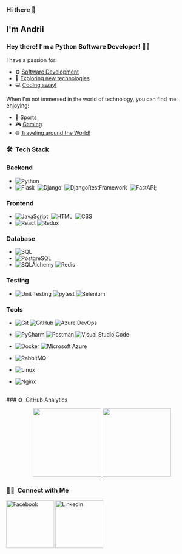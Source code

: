 ### Hi there 👋

##  I'm Andrii 

### Hey there! I'm a Python Software Developer! 👨‍💻

I have a passion for:
- ⚙️ [Software Development](https://img.shields.io/badge/-Software%20Development-222222?style=flat&logo=python)
- 🚀 [Exploring new technologies](https://img.shields.io/badge/-Exploring%20new%20technologies-222222?style=flat&logo=technology)
- 💻 [Coding away!](https://img.shields.io/badge/-Coding%20away-222222?style=flat&logo=code)

When I'm not immersed in the world of technology, you can find me enjoying:
- 🏐 [Sports](https://img.shields.io/badge/-Sports-222222?style=flat&logo=sports)
- 🎮 [Gaming](https://img.shields.io/badge/-Gaming-222222?style=flat&logo=game-boy)
- 🌐 [Traveling around the World!](https://img.shields.io/badge/-Traveling%20around%20the%20World-222222?style=flat&logo=world)


### 🛠 &nbsp;Tech Stack

### Backend
- ![Python](https://img.shields.io/badge/-Python-222222?style=flat&logo=python)
- ![Flask](https://img.shields.io/badge/-Flask-222222?style=flat&logo=flask)&nbsp; ![Django](https://img.shields.io/badge/-Django-222222?style=flat&logo=django&logoColor=0b593c)&nbsp;
![DjangoRestFramework](https://img.shields.io/badge/-DjangoRestFramework-222222?style=flat&logo=django&logoColor=0b593c)&nbsp;
  ![FastAPI](https://img.shields.io/badge/-FastAPI-222222?style=flat&logo=fastapi&logoColor=0c6b47);


### Frontend
- ![JavaScript](https://img.shields.io/badge/-JavaScript-222222?style=flat&logo=javascript)&nbsp;
  ![HTML](https://img.shields.io/badge/-HTML-222222?style=flat&logo=HTML5)&nbsp;
  ![CSS](https://img.shields.io/badge/-CSS-222222?style=flat&logo=CSS3&logoColor=1572B6)&nbsp;
- ![React](https://img.shields.io/badge/-React-222222?style=flat&logo=react)
  ![Redux](https://img.shields.io/badge/-Redux-222222?style=flat&logo=redux)


### Database
- ![SQL](https://img.shields.io/badge/-SQL-222222?style=flat&logo=sql)
- ![PostgreSQL](https://img.shields.io/badge/-PostgreSQL-222222?style=flat&logo=postgresql)
- ![SQLAlchemy](https://img.shields.io/badge/-SQLAlchemy-222222?style=flat&logo=sqlalchemy)
  ![Redis](https://img.shields.io/badge/-Redis-222222?style=flat&logo=redis)


### Testing
- ![Unit Testing](https://img.shields.io/badge/-Unit%20Testing-222222?style=flat&logo=unittest&logoColor=32CD32)
  ![pytest](https://img.shields.io/badge/-pytest-222222?style=flat&logo=pytest)
  ![Selenium](https://img.shields.io/badge/-Selenium-222222?style=flat&logo=selenium)

### Tools
- ![Git](https://img.shields.io/badge/-Git-222222?style=flat&logo=git)
  ![GitHub](https://img.shields.io/badge/-GitHub-222222?style=flat&logo=github)
  ![Azure DevOps](https://img.shields.io/badge/-Azure%20DevOps-222222?style=flat&logo=azure-devops)

- ![PyCharm](https://img.shields.io/badge/-PyCharm-222222?style=flat&logo=pycharm)
  ![Postman](https://img.shields.io/badge/-Postman-222222?style=flat&logo=postman)
  ![Visual Studio Code](https://img.shields.io/badge/-Visual%20Studio%20Code-222222?style=flat&logo=visual-studio-code&logoColor=007ACC)
- ![Docker](https://img.shields.io/badge/-Docker-222222?style=flat&logo=docker)
  ![Microsoft Azure](https://img.shields.io/badge/-Microsoft%20Azure-222222?style=flat&logo=microsoft-azure&logoColor=0089D6)
- ![RabbitMQ](https://img.shields.io/badge/-RabbitMQ-222222?style=flat&logo=rabbitmq)
- ![Linux](https://img.shields.io/badge/-Linux-222222?style=flat&logo=linux)
- ![Nginx](https://img.shields.io/badge/-Nginx-222222?style=flat&logo=nginx&logoColor=0c6b47)




<br />
### ⚙️ &nbsp;GitHub Analytics

<p align="center">
<a href="https://github.com/Lap-DevOps">
  <img height="180em" src="https://github-readme-stats-eight-theta.vercel.app/api?username=Lap-DevOps&show_icons=true&theme=algolia&include_all_commits=true&count_private=true"/>
  <img height="180em" src="https://github-readme-stats-eight-theta.vercel.app/api/top-langs/?username=Lap-DevOps&layout=compact&langs_count=8&theme=algolia"/>
</a>
</p>



### 🤝🏻 &nbsp;Connect with Me


[<img align="left" alt="Facebook" width="126px" src="https://img.shields.io/badge/Facebook-1877F2?style=flat&logo=facebook&logoColor=white" />](https://www.facebook.com/profile.php?id=100005632441627)
[<img align="left" alt="Linkedin" width="126px" src="https://img.shields.io/badge/Linkedin-0077B5?style=flat&logo=linkedin&logoColor=white" />](https://www.linkedin.com/in/andrii-levin-720074b5/)




<!--
**Lap-DevOps/Lap-DevOps** is a ✨ _special_ ✨ repository because its `README.md` (this file) appears on your GitHub profile.

Here are some ideas to get you started:

- 🔭 I’m currently working on ...
- 🌱 I’m currently learning ...
- 👯 I’m looking to collaborate on ...
- 🤔 I’m looking for help with ...
- 💬 Ask me about ...
- 📫 How to reach me: ...
- 😄 Pronouns: ...
- ⚡ Fun fact: ...
-->
